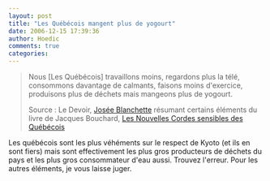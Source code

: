 ```yaml
---
layout: post
title: "Les Québécois mangent plus de yogourt"
date: 2006-12-15 17:39:36
author: Hoedic
comments: true
categories: 
---
```



<blockquote class="citation">Nous [Les Québécois] travaillons moins, regardons plus la télé, consommons davantage de calmants, faisons moins d'exercice, produisons plus de déchets mais mangeons plus de yogourt.

Source : Le Devoir, [Josée Blanchette](http://www.ledevoir.com/2006/12/15/124944.html) résumant certains éléments du livre de Jacques Bouchard, [Les Nouvelles Cordes sensibles des Québécois](http://www.librairiepantoute.com/fichelivre.asp?id=268205)</blockquote>

Les québécois sont les plus véhéments sur le respect de Kyoto (et ils en sont fiers) mais sont effectivement les plus gros producteurs de déchets du pays et les plus gros consommateur d'eau aussi. Trouvez l'erreur. Pour les autres éléments, je vous laisse juger.